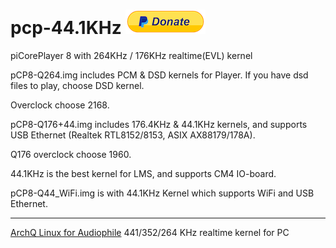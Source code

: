 # pcp-44.1KHz [![Donate](setting/pdonate.png)](https://paypal.me/sam402shu)

piCorePlayer 8 with 264KHz / 176KHz realtime(EVL) kernel

pCP8-Q264.img includes PCM & DSD kernels for Player. If you have dsd files to play, choose DSD kernel.

Overclock choose 2168.

pCP8-Q176+44.img includes 176.4KHz & 44.1KHz kernels, and supports USB Ethernet (Realtek RTL8152/8153, ASIX AX88179/178A).

Q176 overclock choose 1960.
 
  44.1KHz is the best kernel for LMS, and supports CM4 IO-board.

pCP8-Q44_WiFi.img is with 44.1KHz Kernel which supports WiFi and USB Ethernet.

---

[ArchQ Linux for Audiophile](https://github.com/sam0402/ArchQ) 441/352/264 KHz realtime kernel for PC
